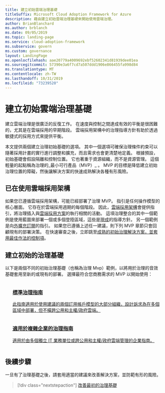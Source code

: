 ```yaml
---
title: 建立初始雲端治理基礎
titleSuffix: Microsoft Cloud Adoption Framework for Azure
description: 藉由建立初始雲端治理基礎來開始使用雲端治理。
author: BrianBlanchard
ms.author: brblanch
ms.date: 09/05/2019
ms.topic: landing-page
ms.service: cloud-adoption-framework
ms.subservice: govern
ms.custom: governance
layout: LandingPage
ms.openlocfilehash: aae20779a4009692ebf52602341d81939dee01ea
ms.sourcegitcommit: 57390e3a6f7cd7a507ddd1906e866455fa998d84
ms.translationtype: MT
ms.contentlocale: zh-TW
ms.lasthandoff: 10/31/2019
ms.locfileid: "73239520"
---
```

# <a name="establish-an-initial-cloud-governance-foundation"></a>建立初始雲端治理基礎

建立雲端治理是很廣泛的反復工作。 在速度與控制之間達成有效的平衡是很困難的，尤其是在雲端採用的早期階段。 雲端採用架構中的治理指導方針有助於透過敏捷式的採用方式來提供平衡。

本文提供兩個建立治理初始基礎的選項。 其中一個選項可確保治理條件約束可以隨著採用計畫的實行進行調整和擴充，而且需求也會更清楚地定義。 根據預設，初始基礎會假設隔離和控制位置。 它也著重于資源組織，而不是資源管理。 這個輕量的起點稱為治理的_最小可行產品（MVP）_ 。 MVP 的目標是降低建立初始治理位置的障礙，然後讓解決方案的快速成熟解決各種有形風險。

## <a name="already-using-the-cloud-adoption-framework"></a>已在使用雲端採用架構

如果您已遵循雲端採用架構，可能已經部署了治理 MVP。 指引是任何操作模型的核心層面。 它存在於雲端採用週期的每個階段。 因此，[雲端採用架構](../index.md)會提供指引，將治理插入與[雲端採用方案](../plan/index.md)的執行相關的活動。 這項治理整合的其中一個範例是使用藍圖來部署一個或多個登陸區域，這些是[現成](../ready/index.md)的指導方針。 另一個範例是向[外擴充訂閱](../ready/azure-best-practices/scaling-subscriptions.md)的指引。 如果您已遵循上述任一建議，則下列 MVP 章節只會回顧現有的部署決策。 在快速審查之後，立即跳至[成熟的初始治理解決方案，並套用最佳作法的控制項](./foundation-improvements.md)。

## <a name="establish-an-initial-governance-foundation"></a>建立初始的治理基礎

以下是兩個不同的初始治理基礎（也稱為治理 Mvp）範例，以將用於治理的音效基礎套用至新的或現有的部署。 選擇最符合您商務需求的 MVP 以開始使用：

<!-- markdownlint-disable MD033 -->

<ul class="panelContent cardsZ">
<li style="display: flex; flex-direction: column;">
    <a href="./guides/standard/index.md" style="display: flex; flex-direction: column; flex: 1 0 auto;">
        <div class="cardSize" style="flex: 1 0 auto; display: flex;">
            <div class="cardPadding" style="display: flex;">
                <div class="card">
                    <div class="cardText">
                        <h3>標準治理指南</h3>
                        <p>此指南適用於使用建議的兩個訂用帳戶模型的大部分組織，設計訴求為在多個區域中部署，但不橫跨公用和主權/政府雲端。</p>
                    </div>
                </div>
            </div>
        </div>
    </a>
</li>
<li style="display: flex; flex-direction: column;">
    <a href="./guides/complex/index.md" style="display: flex; flex-direction: column; flex: 1 0 auto;">
        <div class="cardSize" style="flex: 1 0 auto; display: flex;">
            <div class="cardPadding" style="display: flex;">
                <div class="card">
                    <div class="cardText">
                        <h3>適用於複雜企業的治理指南</h3>
                        <p>適用於由多個獨立 IT 業務單位或跨公用和主權/政府雲端管理的企業指南。</p>
                    </div>
                </div>
            </div>
        </div>
    </a>
</li>
</ul>
<!-- markdownlint-enable MD033 -->

## <a name="next-steps"></a>後續步驟

一旦有了治理基礎之後，請套用適當的建議來改善解決方案，並防範有形的風險。

> [!div class="nextstepaction"]
> [改善最初的治理基礎](./foundation-improvements.md)
